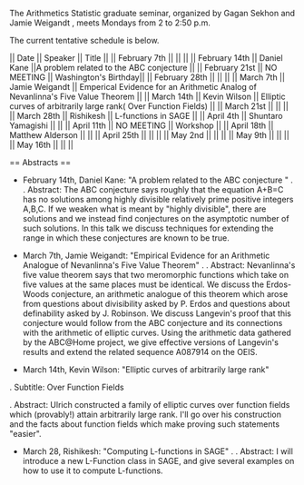 The Arithmetics Statistic graduate seminar, organized by Gagan Sekhon and Jamie Weigandt , meets Mondays
from 2 to 2:50 p.m. 

The current tentative schedule is below.


|| Date || Speaker || Title ||
|| February 7th     ||            ||   ||
|| February 14th    || Daniel Kane        ||A problem related to the ABC conjecture ||
|| February 21st    || NO MEETING            || Washington's Birthday||
|| February 28th        ||     || ||
|| March 7th    || Jamie Weigandt || Emperical Evidence for an Arithmetic Analog of Nevanlinna's Five Value Theorem ||
|| March 14th       || Kevin Wilson         || Elliptic curves of arbitrarily large rank( Over Function Fields) ||
|| March 21st       ||  || ||
|| March 28th       || Rishikesh || L-functions in SAGE ||
|| April 4th        || Shuntaro Yamagishi || ||
|| April 11th       || NO MEETING || Workshop ||
|| April 18th       || Matthew Alderson || ||
|| April 25th       ||  || ||
|| May 2nd          || || ||
|| May 9th          || || ||
|| May 16th         || || ||


== Abstracts ==

 * February 14th, Daniel Kane: "A problem related to the ABC conjecture "
 .
 . Abstract: The ABC conjecture says roughly that the equation A+B=C has no solutions among highly divisible relatively prime positive integers A,B,C.  If we weaken what is meant by "highly divisible", there are solutions and we instead find conjectures on the asymptotic number of such solutions.  In this talk we discuss techniques for extending the range in which these conjectures are known to be true.
 
 * March 7th, Jamie Weigandt: "Empirical Evidence for an Arithmetic Analogue of Nevanlinna's Five Value Theorem"
 .
 . Abstract: Nevanlinna's five value theorem says that two meromorphic functions which take on five values at the same places must be identical. We discuss the Erdos-Woods conjecture, an arithmetic analogue of this theorem which arose from questions about divisibility asked by P. Erdos and questions about definability asked by J. Robinson. We discuss Langevin's proof that this conjecture would follow from the ABC conjecture and its connections with the arithmetic of elliptic curves. Using the arithmetic data gathered by the ABC@Home project, we give effective versions of Langevin's results and extend the related sequence  A087914 on the OEIS.

 * March 14th, Kevin Wilson: "Elliptic curves of arbitrarily large rank"
  
 . Subtitle: Over Function Fields

 . Abstract: Ulrich constructed a family of elliptic curves over function fields which (provably!) attain arbitrarily large rank. I'll go over his construction and the facts about function fields which make proving such statements "easier".

 * March 28, Rishikesh: "Computing L-functions in SAGE"
 .
 . Abstract: I will introduce a new L-Function class in SAGE, and give several examples on how to use it to compute L-functions.

 
